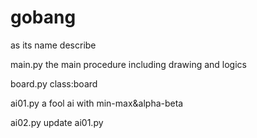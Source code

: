 # gobang
as its name describe

main.py
the main procedure including drawing and logics

board.py
class:board

ai01.py
a fool ai with min-max&alpha-beta

ai02.py
update ai01.py
